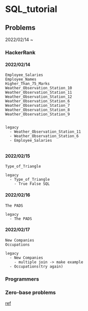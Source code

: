 # SQL_tutorial


## Problems

2022/02/14 ~

### HackerRank

#### 2022/02/14
```
Employee_Salaries
Employee_Names
Higher_Than_75_Marks
Weather_Observation_Station_10
Weather_Observation_Station_11
Weather_Observation_Station_12
Weather_Observation_Station_6
Weather_Observation_Station_7
Weather_Observation_Station_8
Weather_Observation_Station_9


legacy 
  - Weather_Observation_Station_11
  - Weather_Observation_Station_6
  - Employee_Salaries


```
#### 2022/02/15
```
Type_of_Triangle

legacy
  - Type_of_Triangle
    - True False SQL
```
#### 2022/02/16
```
The PADS

legacy
  - The PADS
```
#### 2022/02/17
```
New Companies
Occupations 
```
```
legacy
  - New Companies
    - multiple join -> make example
  - Occupations(try again)
```


### Programmers

### Zero-base problems






[ref](https://www.complexsql.com/wp-content/uploads/2018/06/SQL-Interview-Book.pdf)
